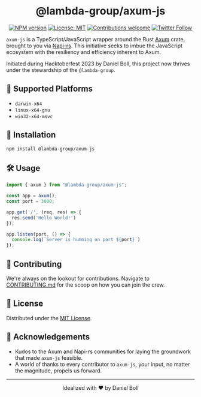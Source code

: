 <h1 align="center">@lambda-group/axum-js</h1>

<div align="center">

[![NPM version](https://img.shields.io/npm/v/@lambda-group/axum-js.svg?style=flat-square)](https://www.npmjs.com/package/@lambda-group/axum-js)
[![License: MIT](https://img.shields.io/badge/License-MIT-yellow.svg)](LICENSE)
[![Contributions welcome](https://img.shields.io/badge/contributions-welcome-brightgreen.svg?style=flat)](CONTRIBUTING.md)
[![Twitter Follow](https://img.shields.io/twitter/follow/lambda_group?style=social)](https://twitter.com/lambda_group)

</div>

`axum-js` is a TypeScript/JavaScript wrapper around the Rust [Axum](https://github.com/tokio-rs/axum) crate, brought to you via [Napi-rs](https://github.com/napi-rs/napi-rs). This initiative seeks to imbue the JavaScript ecosystem with the resiliency and efficiency inherent to Axum.

Initiated during Hacktoberfest 2023 by Daniel Boll, this project now thrives under the stewardship of the `@lambda-group`.

## 🎯 Supported Platforms

- `darwin-x64`
- `linux-x64-gnu`
- `win32-x64-msvc`

## 🚀 Installation

```bash
npm install @lambda-group/axum-js
```

## 🛠 Usage

```javascript
import { axum } from "@lambda-group/axum-js";

const app = axum();
const port = 3000;

app.get('/', (req, res) => {
  res.send('Hello World!')
});

app.listen(port, () => {
  console.log(`Server is humming on port ${port}`)
});
```

## 🤝 Contributing

We're always on the lookout for contributions. Navigate to [CONTRIBUTING.md](CONTRIBUTING.md) for the scoop on how you can join the crew.

## 📜 License

Distributed under the [MIT License](LICENSE).

## 🙏 Acknowledgements

- Kudos to the Axum and Napi-rs communities for laying the groundwork that made `axum-js` feasible.
- A world of thanks to every contributor to `axum-js`, your input, no matter the magnitude, propels us forward.

---

<div align="center">
   Idealized with ❤️ by Daniel Boll
</div>
